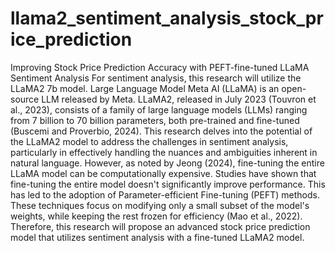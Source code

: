 # llama2_sentiment_analysis_stock_price_prediction
Improving Stock Price Prediction Accuracy with PEFT-fine-tuned LLaMA Sentiment Analysis
For sentiment analysis, this research will utilize the LLaMA2 7b model. Large Language Model Meta AI (LLaMA) is an open-source LLM released by Meta. LLaMA2, released in July 2023 (Touvron et al., 2023), consists of a family of large language models (LLMs) ranging from 7 billion to 70 billion parameters, both pre-trained and fine-tuned (Buscemi and Proverbio, 2024). This research delves into the potential of the LLaMA2 model to address the challenges in sentiment analysis, particularly in effectively handling the nuances and ambiguities inherent in natural language.
However, as noted by Jeong (2024), fine-tuning the entire LLaMA model can be computationally expensive. Studies have shown that fine-tuning the entire model doesn't significantly improve performance. This has led to the adoption of Parameter-efficient Fine-tuning (PEFT) methods. These techniques focus on modifying only a small subset of the model's weights, while keeping the rest frozen for efficiency (Mao et al., 2022). Therefore, this research will propose an advanced stock price prediction model that utilizes sentiment analysis with a fine-tuned LLaMA2 model. 
